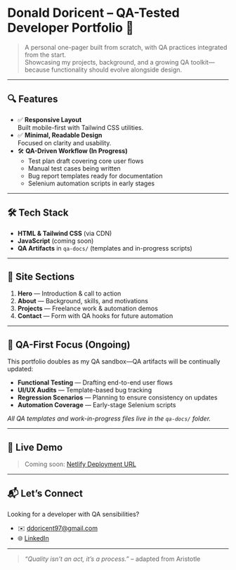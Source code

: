 # Donald Doricent – QA-Tested Developer Portfolio 🚀

> A personal one-pager built from scratch, with QA practices integrated from the start.  
> Showcasing my projects, background, and a growing QA toolkit—because functionality should evolve alongside design.

---

## 🔍 Features

- ✅ **Responsive Layout**  
  Built mobile-first with Tailwind CSS utilities.
- ✅ **Minimal, Readable Design**  
  Focused on clarity and usability.
- 🛠 **QA-Driven Workflow (In Progress)**  
  - Test plan draft covering core user flows  
  - Manual test cases being written  
  - Bug report templates ready for documentation  
  - Selenium automation scripts in early stages  

---

## 🛠 Tech Stack

- **HTML & Tailwind CSS** (via CDN)  
- **JavaScript** (coming soon)  
- **QA Artifacts** in `qa-docs/` (templates and in-progress scripts)  

---

## 📂 Site Sections

1. **Hero** — Introduction & call to action  
2. **About** — Background, skills, and motivations  
3. **Projects** — Freelance work & automation demos  
4. **Contact** — Form with QA hooks for future automation  

---

## 🔄 QA-First Focus (Ongoing)

This portfolio doubles as my QA sandbox—QA artifacts will be continually updated:

- **Functional Testing** — Drafting end-to-end user flows  
- **UI/UX Audits** — Template-based bug tracking  
- **Regression Scenarios** — Planning to ensure consistency on updates  
- **Automation Coverage** — Early-stage Selenium scripts  

_All QA templates and work-in-progress files live in the `qa-docs/` folder._

---

## 📡 Live Demo

> Coming soon: [Netlify Deployment URL]()

---

## 📬 Let’s Connect

Looking for a developer with QA sensibilities?  
- ✉️ ddoricent97@gmail.com  
- 🌐 [LinkedIn](https://www.linkedin.com/in/donald-doricent/)  

---

> _“Quality isn’t an act, it’s a process.”_ – adapted from Aristotle  
